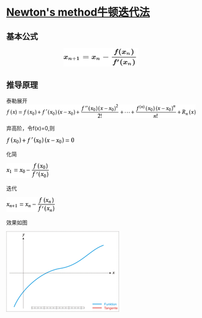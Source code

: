# [Newton's method牛顿迭代法](https://en.wikipedia.org/wiki/Newton%27s_method)

## 基本公式
<center>
<img src="Picture/Newton'smethod/basefunc.svg" width="200" height="50" />
</center>

## 推导原理
泰勒展开
![Add](Picture/Newton'smethod/8601a18b87d6277f7dd7363a2a381f30e824fcef.jpg)

弃高阶，令f(x)=0,则

![Add](Picture/Newton'smethod/37d3d539b6003af312d9db62372ac65c1038b654.jpg)

化简

![Add](Picture/Newton'smethod/adaf2edda3cc7cd9c67a2ddb3b01213fb80e9158.jpg)

迭代

![Add](Picture/Newton'smethod/6a63f6246b600c339f73c4ca184c510fd9f9a1ad.jpg)

效果如图

![Add](Picture/Newton'smethod/300px-NewtonIteration_Ani.gif)


